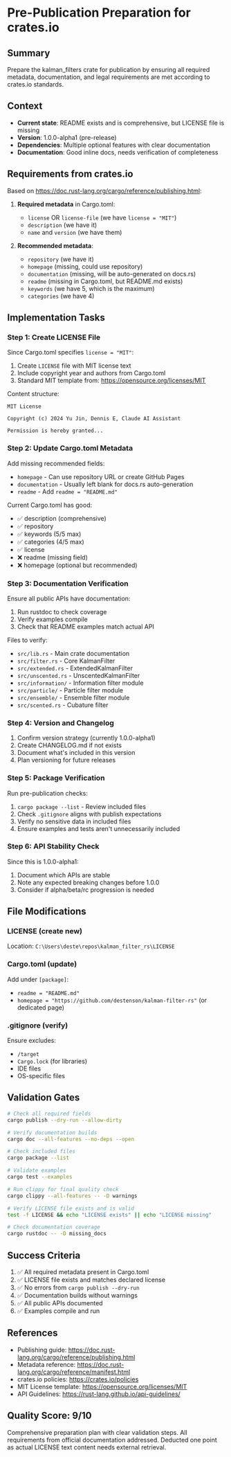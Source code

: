 # Pre-Publication Preparation for crates.io

## Summary
Prepare the kalman_filters crate for publication by ensuring all required metadata, documentation, and legal requirements are met according to crates.io standards.

## Context
- **Current state**: README exists and is comprehensive, but LICENSE file is missing
- **Version**: 1.0.0-alpha1 (pre-release)
- **Dependencies**: Multiple optional features with clear documentation
- **Documentation**: Good inline docs, needs verification of completeness

## Requirements from crates.io
Based on https://doc.rust-lang.org/cargo/reference/publishing.html:
1. **Required metadata** in Cargo.toml:
   - `license` OR `license-file` (we have `license = "MIT"`)
   - `description` (we have it)
   - `name` and `version` (we have them)

2. **Recommended metadata**:
   - `repository` (we have it)
   - `homepage` (missing, could use repository)
   - `documentation` (missing, will be auto-generated on docs.rs)
   - `readme` (missing in Cargo.toml, but README.md exists)
   - `keywords` (we have 5, which is the maximum)
   - `categories` (we have 4)

## Implementation Tasks

### Step 1: Create LICENSE File
Since Cargo.toml specifies `license = "MIT"`:
1. Create `LICENSE` file with MIT license text
2. Include copyright year and authors from Cargo.toml
3. Standard MIT template from: https://opensource.org/licenses/MIT

Content structure:
```
MIT License

Copyright (c) 2024 Yu Jin, Dennis E, Claude AI Assistant

Permission is hereby granted...
```

### Step 2: Update Cargo.toml Metadata
Add missing recommended fields:
- `homepage` - Can use repository URL or create GitHub Pages
- `documentation` - Usually left blank for docs.rs auto-generation
- `readme` - Add `readme = "README.md"`

Current Cargo.toml has good:
- ✅ description (comprehensive)
- ✅ repository 
- ✅ keywords (5/5 max)
- ✅ categories (4/5 max)
- ✅ license
- ❌ readme (missing field)
- ❌ homepage (optional but recommended)

### Step 3: Documentation Verification
Ensure all public APIs have documentation:
1. Run rustdoc to check coverage
2. Verify examples compile
3. Check that README examples match actual API

Files to verify:
- `src/lib.rs` - Main crate documentation
- `src/filter.rs` - Core KalmanFilter
- `src/extended.rs` - ExtendedKalmanFilter
- `src/unscented.rs` - UnscentedKalmanFilter
- `src/information/` - Information filter module
- `src/particle/` - Particle filter module
- `src/ensemble/` - Ensemble filter module
- `src/scented.rs` - Cubature filter

### Step 4: Version and Changelog
1. Confirm version strategy (currently 1.0.0-alpha1)
2. Create CHANGELOG.md if not exists
3. Document what's included in this version
4. Plan versioning for future releases

### Step 5: Package Verification
Run pre-publication checks:
1. `cargo package --list` - Review included files
2. Check `.gitignore` aligns with publish expectations
3. Verify no sensitive data in included files
4. Ensure examples and tests aren't unnecessarily included

### Step 6: API Stability Check
Since this is 1.0.0-alpha1:
1. Document which APIs are stable
2. Note any expected breaking changes before 1.0.0
3. Consider if alpha/beta/rc progression is needed

## File Modifications

### LICENSE (create new)
Location: `C:\Users\deste\repos\kalman_filter_rs\LICENSE`

### Cargo.toml (update)
Add under `[package]`:
- `readme = "README.md"`
- `homepage = "https://github.com/destenson/kalman-filter-rs"` (or dedicated page)

### .gitignore (verify)
Ensure excludes:
- `/target`
- `Cargo.lock` (for libraries)
- IDE files
- OS-specific files

## Validation Gates

```bash
# Check all required fields
cargo publish --dry-run --allow-dirty

# Verify documentation builds
cargo doc --all-features --no-deps --open

# Check included files
cargo package --list

# Validate examples
cargo test --examples

# Run clippy for final quality check
cargo clippy --all-features -- -D warnings

# Verify LICENSE file exists and is valid
test -f LICENSE && echo "LICENSE exists" || echo "LICENSE missing"

# Check documentation coverage
cargo rustdoc -- -D missing_docs
```

## Success Criteria
1. ✅ All required metadata present in Cargo.toml
2. ✅ LICENSE file exists and matches declared license
3. ✅ No errors from `cargo publish --dry-run`
4. ✅ Documentation builds without warnings
5. ✅ All public APIs documented
6. ✅ Examples compile and run

## References
- Publishing guide: https://doc.rust-lang.org/cargo/reference/publishing.html
- Metadata reference: https://doc.rust-lang.org/cargo/reference/manifest.html
- crates.io policies: https://crates.io/policies
- MIT License template: https://opensource.org/licenses/MIT
- API Guidelines: https://rust-lang.github.io/api-guidelines/

## Quality Score: 9/10
Comprehensive preparation plan with clear validation steps. All requirements from official documentation addressed. Deducted one point as actual LICENSE text content needs external retrieval.
